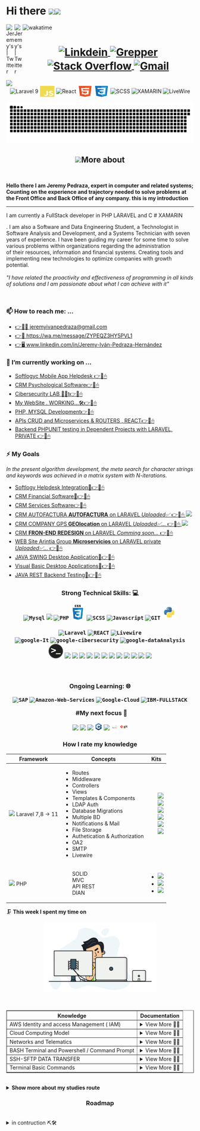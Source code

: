 
# Hi there <img src="https://media.giphy.com/media/hvRJCLFzcasrR4ia7z/giphy.gif" width="25"><img src="https://media.giphy.com/media/xUA7bawPmP2gglnzR6/giphy.gif" width="25">

  
<a href="https://discord.gg/tEFCyJt3">
  <img align="left" alt="Jeremy's | Twitter" width="22" src="https://www.svgrepo.com/show/452188/discord.svg" />

</a>
<a href="https://twitter.com/TechSystemT">
  <img align="left" alt="Jeremy's | Twitter" width="22" src="https://www.svgrepo.com/show/475689/twitter-color.svg" />
</a>



<img src="https://wakatime.com/badge/github/JpdzRamirez/JpdzRamirez.svg" alt="wakatime" />

<br />
 <!-- Social Network -->
<h1 align="center">

  
<a href="www.linkedin.com/in/jeremy-pedraza-72824720b/">
  <img align="center" 
       alt="Linkdein" 
       width="22px" 
       src="https://user-images.githubusercontent.com/55005374/103146171-312a4c00-470b-11eb-8839-992580bb8206.png" />
  </a>

  <a href="https://www.codegrepper.com/app/profile.php?id=404043">
  <img align="center" 
       alt="Grepper" 
       width="22px" 
       src="https://user-images.githubusercontent.com/55005374/103146498-0b537600-4710-11eb-949e-bff2c2ab7391.png" />
  </a>
  
<a href="https://es.stackoverflow.com/users/239041/jeremy-pedraza?tab=profile">
  <img align="center" 
       alt="Stack Overflow" 
       width="22px" 
       src="https://user-images.githubusercontent.com/55005374/103146236-e52bd700-470b-11eb-861e-e6f549b02b88.png" />
  </a>
  
<a href="mailto:jeremyivanpedraza@gmail.com?Subject=%20Servicios%20de%20Programación%20">
  <img align="center" 
       alt="Gmail" 
       width="22px" 
       src="https://user-images.githubusercontent.com/55005374/103146250-0d1b3a80-470c-11eb-8ead-a92232d45d6e.png" />
  </a>
</h1>
<div align="center" style="position: absolute;">
<img align="center" bgcolor="white" src="https://github.com/user-attachments/assets/e9a1b994-6a83-4f43-8a5e-0bac560ee17c" width="500">	
</div>

<div align="center"><br>
  <img align="center" alt="Laravel 9" height="30" width="40" src="https://github.com/JpdzRamirez/JpdzRamirez/assets/66846214/ba984d51-7f2c-450e-b0e6-6419b2ca3071">
  <img align="center" alt="Javascript" height="30" width="40" src="https://raw.githubusercontent.com/devicons/devicon/master/icons/javascript/javascript-plain.svg">
  <img align="center" alt="React" height="30" width="40" src="https://blogs.masterhacks.net/wp-content/uploads/2019/10/masterhacks_php_vulnerabilidad_fpm_nginx.png">
  <img align="center" alt="HTML" height="30" width="40" src="https://raw.githubusercontent.com/devicons/devicon/master/icons/html5/html5-original.svg">
  <img align="center" alt="CSS" height="30" width="40" src="https://raw.githubusercontent.com/devicons/devicon/master/icons/css3/css3-original.svg">
  <img align="center" alt="SCSS" height="30" width="40" src="https://github.com/JpdzRamirez/JpdzRamirez/assets/66846214/d918ce1a-1d08-45b7-83eb-855fb642f423">
  <img align="center" alt="XAMARIN" height="30" width="40" src="https://e7.pngegg.com/pngimages/304/124/png-clipart-xamarin-android-cross-platform-native-studio-blue-angle.png">
  <img align="center" alt="LiveWire" height="30" width="40" src="https://www.iocod.com/section/stack/Livewire.webp">
  
</div>

<!-- Background -->

<div align="center" class="author">
    <picture  class="Jeremy">
      <source srcset="/assets/manz.webp">

   <a href="https://github.com/JpdzRamirez/VCProject/tree/main/Resume-Content">
</a>
    </picture>
  
  
  
![snake gif](https://github.com/JpdzRamirez/JpdzRamirez/blob/output/github-contribution-grid-snake-dark.svg)

  
  <div align="center" class="more_about">
	  <h2><a href="https://github.com/JpdzRamirez/VCProject/tree/main/Resume-Content" style="text-decoration: none;"><img src="https://cdn.pixabay.com/animation/2024/01/10/01/47/01-47-16-330_512.gif" width="150"/>More about</a></h2>  
	  <br>
      <div align="left" class="itro">
      <p><strong>Hello there I am Jeremy Pedraza, expert in computer and related systems; Counting on the experience and trajectory needed to solve problems at the Front Office and Back Office of any company. this is my introduction</strong></p>
         </div>
  </div>
    </div>
  </div>



**** 

<p> I am currently a FullStack developer in PHP LARAVEL and C # XAMARIN </p>. 
I am also a Software and Data Engineering Student, a Technologist in Software Analysis and Development, and a Systems Technician with seven years of experience.
I have been guiding my career for some time to solve various problems within organizations regarding the administration <br> of their resources, information and financial systems. Creating tools and implementing new technologies to optimize companies with growth potential. <br>
<br>
<em>"I have related the proactivity and effectiveness of programming in all kinds of solutions and I am passionate about what I can achieve with it"</em> </p>
<br>

### 📫 How to reach me: ...
 <ul>
 <li><a href="mailto:jeremyivanpedraza@gmail.com?Subject=%20Servicios%20de%20Programación%20"> 
 👉📩📮 jeremyivanpedraza@gmail.com </a></li>
<li><a href="https://wa.me/message/ZYPEQZ3HY5PVL1"> 
 👉📲 https://wa.me/message/ZYPEQZ3HY5PVL1 </a></li>
  <li><a href="https://www.linkedin.com/public-profile/settings?trk=d_flagship3_profile_self_view_public_profile"> 
👉🖥 www.linkedin.com/in/Jeremy-Iván-Pedraza-Hernández </a></li> 
  </ul>  

 
 ### 🔭 I’m currently working on ... 
 <ul>
  <li><a href="https://github.com/JpdzRamirez/softlogy-mobile-APP/tree/main"> 
 Softlogyc Mobile App Helpdesk 👉📎🖱 </a></li>
  <li><a href="https://github.com/JpdzRamirez/JAdmin"> 
 CRM Psychological Software👉📎🖱 </a></li>
<li><a href="https://github.com/JpdzRamirez/Cibersecurity"> 
 Cibersecurity LAB 👩‍💻t👉📎🖱 </a></li>
  <li><a href="https://github.com/JpdzRamirez/hv-component-app"> 
 My WebSite . WORKING...🛠👉📎🖱 </a></li>
  <li><a href="https://github.com/JpdzRamirez/VCProject/tree/main/assets/PHP"> 
 PHP, MYSQL Development👉📎🖱 </a></li>
   <li><a href="https://github.com/JpdzRamirez/react-proyect-app"> 
 APIs CRUD and Microservices & ROUTERS , REACT👉📎🖱 </a></li>
   <li><a href="#"> 
 Backend PHPUNIT testing in Dependent Projects with LARAVEL, PRIVATE 👉📎🖱 </a></li>
  
</ul>  

###  ⚡ My Goals

<p> <em>In the present algorithm development, the meta search for character strings and keywords was achieved in a matrix system with N-iterations.</em> </p>
<ul>
<li><a href="https://github.com/JpdzRamirez/Softlogy-Helpdesk/tree/main"> 
 Softlogy Helpdesk Integration🧮👉📎🖱 </a></li>
<li><a href="https://github.com/JpdzRamirez/JADMIN-Financial"> 
 CRM Financial Software🧮👉📎🖱 </a></li>
<li><a href="https://github.com/JpdzRamirez/JADMIN-Services"> 
 CRM Services Software👉📎🖱 </a></li>
   <li><a href="https://github.com/JpdzRamirez/AutofacturaDian"> 
     CRM AUTOFACTURA <strong> AUTOFACTURA</strong> on LARAVEL <i> Uploaded✅</i> 👉📎🖱 </a> <img src="https://media0.giphy.com/media/v1.Y2lkPTc5MGI3NjExd2hhdzkxdXJsamczdzExZDI1bHdrcGY3ZXFzajBxNTQ1OGd1eXVwZCZlcD12MV9pbnRlcm5hbF9naWZfYnlfaWQmY3Q9Zw/LaVp0AyqR5bGsC5Cbm/giphy.webp" width="55"></li>
   <li><a href="https://github.com/JpdzRamirez/GeolocationService"> 
     CRM COMPANY GPS<strong> GEOlocation </strong> on LARAVEL <i> Uploaded✅...</i> 👉📎🖱 </a><img src="https://media0.giphy.com/media/v1.Y2lkPTc5MGI3NjExc2xkejBzbzdrc2w1dHN0NjkxcnhxMDV0MDFpcGI4YjNpMzFhN2Y3dSZlcD12MV9pbnRlcm5hbF9naWZfYnlfaWQmY3Q9Zw/CNHwfdaHPNYQPzAIoS/giphy.webp" width="55"></li>
   <li><a href="#"> 
     CRM  <strong> FRON-END REDESIGN </strong> on LARAVEL <i> Comming soon...</i> 👉📎🖱 </a></li>
   <li><a href="https://github.com/JpdzRamirez/Arintia-Servicios"> 
     WEB Site Arintia Group <strong> Microservicios </strong> on LARAVEL private <i> Uploaded✅...</i> 👉📎🖱 </a></li>
   <li><a href="https://github.com/JpdzRamirez/VCProject/tree/main/assets/JAVA/POO/Proyecto%20JpdzSoft"> 
       JAVA SWING Desktop Application🧮👉📎🖱 </a></li>
   <li><a href="https://github.com/JpdzRamirez/VCProject/tree/main/assets/VisualBasic"> 
       Visual Basic Desktop Applications🧮👉📎🖱 </a></li>
   <li><a href="https://github.com/JpdzRamirez/VCProject/tree/main/assets/JAVA/BackEnd%20ARQ%20Transactional%20JAVA"> 
       JAVA REST Backend Testing🧮👉📎🖱 </a></li>
</ul>  
<!-- Technical Skills -->
<p><H3 align="center"><strong>Strong Technical Skills: 💻 </strong></p>

     
  <code><img height="50" src="https://www.ciset.es/images/Glosario/mysql.png" alt="Mysql"></code>
  <code><img height="40" src="https://github.com/JpdzRamirez/JpdzRamirez/assets/66846214/9f6b87f1-3c18-4d91-8f35-faaba37d3d42"></code>
  <code><img height="40" src="https://blogs.masterhacks.net/wp-content/uploads/2019/10/masterhacks_php_vulnerabilidad_fpm_nginx.png" alt="PHP"></code>
<code><img height="40" src="https://raw.githubusercontent.com/github/explore/80688e429a7d4ef2fca1e82350fe8e3517d3494d/topics/css/css.png" alt="CSS"></code> 
  <code><img height="40" src="https://github.com/JpdzRamirez/JpdzRamirez/assets/66846214/d918ce1a-1d08-45b7-83eb-855fb642f423" alt="SCSS"></code>
  <code><img height="40" src="https://user-images.githubusercontent.com/55005374/103146298-d98ce000-470c-11eb-973d-3ff9e1b90561.png" alt="Javascript"></code>
  <code><img height="40" src="https://user-images.githubusercontent.com/66846214/135279399-d2269c00-eb0e-43a2-9055-0fbdc1c3ec84.png" alt="GIT"></code> 
  <code><img height="40" src="https://raw.githubusercontent.com/github/explore/80688e429a7d4ef2fca1e82350fe8e3517d3494d/topics/python/python.png" alt="Phyton"></code>  
  <br>
  <code><img height="40" src="https://user-images.githubusercontent.com/66846214/135279462-ea26d960-b2b7-42b6-90a2-0bb7fc5ae943.png" alt="Laravel"></code>
  <code><img height="40" src="https://github.com/JpdzRamirez/JpdzRamirez/assets/66846214/833a220a-73dc-4773-8f3b-6de30f47f8db" alt="REACT"></code>
  <code><img height="40" src="https://www.iocod.com/section/stack/Livewire.webp" alt="Livewire"></code>
  <br>
  <code><img height="40" src="https://github.com/JpdzRamirez/JpdzRamirez/assets/66846214/6044d958-6d78-4dc2-8856-2d920454cdf1" alt="google-It"></code>
  <code><img height="40" src="https://github.com/JpdzRamirez/JpdzRamirez/assets/66846214/0b261538-77ab-40e8-bc8c-3bb15eac587d" alt="google-cibersecurity"></code>
  <code><img height="40" src="https://github.com/JpdzRamirez/JpdzRamirez/assets/66846214/e772b107-ea7d-4588-8037-5bab5139b9b8" alt="google-dataAnalysis"></code>  
  <code><img height="40" src="https://raw.githubusercontent.com/github/explore/80688e429a7d4ef2fca1e82350fe8e3517d3494d/topics/terminal/terminal.png"></code>
  <code><img height="40" src="https://user-images.githubusercontent.com/55005374/103146218-b57ccf00-470b-11eb-8fcc-aa46cab9253f.png"></code>
  <code><img height="40" src="https://user-images.githubusercontent.com/55005374/100307358-3c068b00-2f6b-11eb-9f07-e262ad248471.png"></code>
  <code><img height="40" src="https://user-images.githubusercontent.com/55005374/95686171-87cac400-0bb9-11eb-9d49-390f3543a0a6.png"></code>
  <code><img height="40" src="https://user-images.githubusercontent.com/55005374/95686553-d4170380-0bbb-11eb-94f2-c528413c7bad.png"></code>
  <code><img height="40" src="https://user-images.githubusercontent.com/55005374/95686705-d9c11900-0bbc-11eb-87f5-a149b86cde5a.png"></code>
  <code><img height="40" src="https://user-images.githubusercontent.com/55005374/95686779-5fdd5f80-0bbd-11eb-9a0b-8eb90d565518.png"></code>
  <code><img height="40" src="https://user-images.githubusercontent.com/55005374/95687393-a2546b80-0bc0-11eb-8991-c0c72326f29c.png"></code>
  <code><img height="40" src="https://www.pinclipart.com/picdir/middle/519-5198543_vba-training-in-chennai-visual-basic-application-logo.png"></code>
  <code><img height="40" src="https://user-images.githubusercontent.com/55005374/95687670-51de0d80-0bc2-11eb-826b-83fb8c5ec221.png"></code>
  <code><img height="40" src="https://user-images.githubusercontent.com/55005374/100187906-b7eecd80-2eae-11eb-8074-b65db8dfaecb.png"></code>
  <code><img height="40" src="https://user-images.githubusercontent.com/55005374/95688226-c6ff1200-0bc5-11eb-82cc-33e35bcb0910.png"></code>
  <code><img height="40" src="https://user-images.githubusercontent.com/55005374/95688875-5dcdcd80-0bca-11eb-8915-b3cf9791ca3c.png"></code>  
  
&nbsp;  

  <!-- Skills to learn -->
<p><H3 align="center"><strong>Ongoing Learning: 🌐</strong></p>
<code><img height="40" src="https://upload.wikimedia.org/wikipedia/commons/thumb/5/59/SAP_2011_logo.svg/1200px-SAP_2011_logo.svg.png" alt="SAP"></code>
<code><img height="40" src="https://www.masip.es/wp-content/uploads/2020/08/aws-logo-1200x900.png" alt="Amazon-Web-Services"></code>
<code><img height="40" src="https://1000marcas.net/wp-content/uploads/2021/05/Logo-Google-Cloud.png" alt="Google-Cloud"></code>
<code><img height="40" src="https://images.credly.com/images/5a53000d-fed4-4877-b17d-d769a50eeb4e/image.png" alt="IBM-FULLSTACK"></code>
</p>
&nbsp;
#My next focus  🎯

<p align="center">
  
<code><img height="20" src="https://user-images.githubusercontent.com/66846214/113794412-15721100-9710-11eb-91d0-f67003522c2b.png"></code>
<code><img height="20" src="https://user-images.githubusercontent.com/66846214/113794124-764d1980-970f-11eb-962e-4a70a85744d2.png"></code>
<code><img height="20" src="https://user-images.githubusercontent.com/66846214/113794133-7cdb9100-970f-11eb-9b2e-18dbf8360360.png"></code>
<code><img height="20" src="https://raw.githubusercontent.com/github/explore/80688e429a7d4ef2fca1e82350fe8e3517d3494d/topics/cpp/cpp.png"></code>
<code><img height="20" src="https://user-images.githubusercontent.com/66846214/113794614-93361c80-9710-11eb-8373-e425e6df5b9c.png"></code>
<code><img height="20" src="https://raw.githubusercontent.com/github/explore/80688e429a7d4ef2fca1e82350fe8e3517d3494d/topics/mysql/mysql.png"></code>
<code><img height="20" src="https://raw.githubusercontent.com/github/explore/80688e429a7d4ef2fca1e82350fe8e3517d3494d/topics/git/git.png"></code>

</p>


<h3 align="center" >How I rate my knowledge </h3>
<table align="center">
      <thead>
        <tr>
          <th>Framework</th>
          <th>Concepts</th>
          <th>Kits</th>
        </tr>
      <thead>
      <tbody>
        <tr>
          <td>
		<img height="20" src="https://www.svgrepo.com/show/353985/laravel.svg">
		Laravel 7,8 -> 11
	  </td>
          <td>
		  <ul>
			  <li>Routes</li>
			  <li>Middleware</li>
			  <li>Controllers</li>
			  <li>Views</li>
			  <li>Templates & Components</li>
			  <li>LDAP Auth</li>
			  <li>Database Migrations</li>
			  <li>Multiple BD</li>
			  <li>Notifications & Mail</li>
			  <li>File Storage</li>
			  <li>Authetication & Authorization</li>
			  <li>OA2</li>
			  <li>SMTP</li>
			  <li>Livewire</li>
		  </ul>
	  </td>
          <td wrap="hard">
		  <ul style="list-style:none;">
			  <li><img height="20" src="https://www.svgrepo.com/show/374167/vite.svg"></li>
			  <li><img height="20" src="https://jetstream.laravel.com/logo-dark.svg"></li>
			  <li><img height="20" src="https://www.otwo.jp/blog/wp-content/uploads/2022/05/dompdf_main.png"></li>
			  <li><img height="20" src="https://madewithnetworkfra.fra1.digitaloceanspaces.com/spatie-space-production/13051/ziggy-2.jpg"></li>
			  <li><img height="20" src="https://i0.wp.com/www.latirus.com/blog/wp-content/uploads/2020/09/laravel-livewire.png?fit=2220%2C1125&ssl=1"></li>
			  <li><img height="20" src="https://codersfree.nyc3.cdn.digitaloceanspaces.com/posts/laravel-livewire-14-consejos-y-trucos.jpg"></li>
		  </ul> 
	  </td>
        </tr>
	<tr>
	<td>
		<img height="20" src="https://blogs.masterhacks.net/wp-content/uploads/2019/10/masterhacks_php_vulnerabilidad_fpm_nginx.png">
		PHP
	  </td>
	<td wrap="hard">
		  <ul style="list-style:none;">
			  <li>SOLID</li>
			  <li>MVC</li>
			  <li>API REST</li>
			  <li>DIAN</li>
		  </ul> 
	 </td>
	<td wrap="hard">
		  <ul>
			  <li><img height="20" src="https://www.comerline.es/wp-content/uploads/2022/04/1XOMTPWTpDLypkp079p9XXg-970x686.png"></li>
			  <li><img height="20" src="https://encrypted-tbn0.gstatic.com/images?q=tbn:ANd9GcQyUF_NabZxblxlAp2ZtVVV6qJvGCLWy8fzLw&s"></li>
			  <li><img height="20" src="https://media.licdn.com/dms/image/D4D12AQGymHTub6RIRw/article-cover_image-shrink_720_1280/0/1700972779305?e=2147483647&v=beta&t=eE32UCGTtZgdiOp51B40yYDhZx9-pzRtPfHN6QcMd8o"></li>
		  </ul>
	 </td>
	</tr>
      </tbody>
    <table/> 


🗜 **This week I spent my time on**
<div align="center">
<img src="https://raw.githubusercontent.com/tarunrajput/tarunrajput/main/profile.gif" width="300"/>	
</div>
<br>
<table border="1" cellspacing="0" cellpadding="5" align="center">
  <thead>
    <tr>
      <th>Knowledge</th>
      <th>Documentation</th>
    </tr>
  </thead>
  <tbody>
    <tr>
      <td>AWS Identity and access Management ( IAM)</td>
      <td>
        <details>
          <summary>View More 📘🤓</summary>
          <a href="https://www.canva.com/design/DAGZsGWRc8g/onNBbR7ZvB5XcgaUeoWjCA/edit?utm_content=DAGZsGWRc8g&utm_campaign=designshare&utm_medium=link2&utm_source=sharebutton">Documentation👉📎🖱</a><br>
          <img width="500px" src="https://github.com/user-attachments/assets/21361c96-c104-445b-a2c0-798ca7a9c87a" alt="IAM SECURITY">
        </details>
      </td>
    </tr>
    <tr>
      <td>Cloud Computing Model</td>
      <td>
        <details>
          <summary>View More 📘🤓</summary>
          <a href="https://www.canva.com/design/DAGXbTLEsWw/kVurjVnRicv68HGwTvkniQ/edit?utm_content=DAGXbTLEsWw&utm_campaign=designshare&utm_medium=link2&utm_source=sharebutton">Documentation👉📎🖱</a><br>
          <img width="500px" src="https://github.com/user-attachments/assets/49f31a01-2ea3-4551-b52c-2c4194a0f9a2" alt="Cloud Computing Model">
        </details>
      </td>
    </tr>
    <tr>
      <td>Networks and Telematics</td>
      <td>
        <details>
          <summary>View More 📘🤓</summary>
          <a href="https://docs.google.com/document/d/1qUMpVLYEFEovw3q4FTsbViOx2we3l4wju1JgX-Xl2zY/edit?usp=sharing">Documentation👉📎🖱</a><br>
          <img width="500px" src="https://github.com/user-attachments/assets/110e3009-a09d-42a7-b609-32860739180a" alt="Network Knowledge Image">
        </details>
      </td>
    </tr>
    <tr>
      <td>BASH Terminal and Powershell / Command Prompt</td>
      <td>
        <details>
          <summary>View More 📘🤓</summary>
          <a href="https://docs.google.com/document/d/1f8T8F7kpHmtwDHL926BlBoJAutvsFxO9uKsIFl6kJjg/edit?usp=sharing">Documentation👉📎🖱</a><br>
          <img width="500px" src="https://github.com/user-attachments/assets/2759cc35-f5b8-41d2-aea2-0824f25f08cc" alt="Terminal Knowledge Image">
        </details>
      </td>
    </tr>
    <tr>
      <td>SSH-SFTP DATA TRANSFER</td>
      <td>
        <details>
          <summary>View More 📘🤓</summary>
          <a href="https://docs.google.com/document/d/1q9RtwjpS_3lDSw2Lj5txtqoNu8L-T7LFc7xooaOZ6Hk/edit?usp=sharing">Documentation👉📎🖱</a><br>
          <img width="500px" src="https://github.com/user-attachments/assets/44324afa-6f6a-45ec-8ff0-ff9cff3c9f15" alt="Data Transfer Knowledge Image">
        </details>
      </td>
    </tr>
    <tr>
      <td>Terminal Basic Commands</td>
      <td>
        <details>
          <summary>View More 📘🤓</summary>
          <a href="https://docs.google.com/document/d/1mgIzF3TdoBrwLQcB2leYZ9DKsIdVgWRfCcX_GlT_VGU/edit?usp=sharing">Documentation👉📎🖱</a><br>
          <img width="500px" src="https://fastestvpn.com/blog/wp-content/uploads/2024/03/List-of-Command-Prompt-CMD-900.png" alt="Terminal Commands Knowledge Image">
        </details>
      </td>
    </tr>
  </tbody>
</table>
<br>

 <details>
  <summary><strong>Show more about my studies route</strong ><H3 align="center"><strong> Roadmap </strong></h3></summary>
  <p align="center">
  <img width="800"  src="https://roadmap.sh/roadmaps/backend.png" class="img__Img-arv17j-0 eVoZod">
  </p>
 </details>
<!--START_SECTION:waka-->
<br>
<details>
  <summary> in contruction ⛏🛠</summary>
<a href="https://github.com/JpdzRamirez/VCProject#readme">
<img align="center" src="https://camo.githubusercontent.com/37514554a55fb90f15eb296a6933fe3c82ee3b340e62a15ac78044b62362d42e/68747470733a2f2f6769746875622d726561646d652d73746174732e76657263656c2e6170702f6170693f757365726e616d653d616e7572616768617a72612673686f775f69636f6e733d7472756526686964653d636f6e74726962732c7072732663616368655f7365636f6e64733d3836343030267468656d653d6275656679" alt="JCS´s favorite languagues/>
</a>
</details>
<br>

### Thought philosophy

<h2 align="center">  Why programming?</h2>
<h3 align="center"><br> It's my sense of life, my choice , I choose, do you choose?</h3> 
<p align="center">
<a href="https://www.youtube.com/watch?v=H7weHFBoWwI">
  <img height="400" width="800px" src="https://user-images.githubusercontent.com/66846214/124176234-409ca000-da74-11eb-9f7f-89404e933abc.png" />
</a>
</p>


<h5 align="center"><br>https://youtu.be/ZNilbE-d15I <em> <br>“What I believe and Who i am </em> </h5>

  <h3 align="center"; color: #3f7320;"><span style="border-bottom: 4px solid #c82828;">Because programming is the very sun that guides me 🛣</h3>
  
  
  <h4 align="center"; color: #3f7320;"><span style="border-bottom: 4px solid #c82828;">"What illuminates me in my greatest despair and my greatest darkness " 🔥</h4>
  
<p align="center">
<img align="center" src="https://media.giphy.com/media/glIbu333nnz7G/giphy.gif" width="354" height="252" alt="Programming gives me hope and makes me trust myself" />
<br>Programming gives me hope and makes me trust myself
</p>


 <h3 align="center"; color: #3f7320;"><span style="border-bottom: 4px solid #c82828;">Programming with ❤</h3>

 <h4 align="center"; color: #3f7320;"><span style="border-bottom: 4px solid #c82828;">It is the Dogma that governs my life"</h4>

<p align="center">
<a href="https://www.youtube.com/watch?v=H7weHFBoWwI">
  <img width="500px" src="https://static2.cbrimages.com/wordpress/wp-content/uploads/2019/07/Isaac-Netero-from-Hunter-X-Hunter.jpg?q=50&fit=crop&w=740&h=370" />
</a>
</p>
  
  <h5 align="center"><br>https://www.youtube.com/watch?v=H7weHFBoWwI <em> <br>“What I believe and Who i am </em> </h5>

 
 


<h3 align="center"; color: #3f7320;"><span style="border-bottom: 4px solid #c82828;">“Writing my life and coding the future I want”🌱</h3>


* Every line of code that I write brings me closer to my happiness and it is really gratifying to know that I am progressing. 
* Every hour, every day that I spend programming is so short, I do not notice how long I have been looking at a screen, I only see that each time I learn something and  immediately discover endless possibilities, infinite knowledge, infinite hours of programming. It's a world to discover.

<p align="center"> <em>The future of excites, is full of possibilities and the text line awaits me to write the future I want</em></p>

Here are some ideas to get you started:


- 🌱 I’m currently learning ...
- 👯 I’m looking to collaborate on ...
- 🤔 I’m looking for help with ...
- 💬 Ask me about ...
- 📫 How to reach me: ...
- 😄 Pronouns: ...
- ⚡ Fun fact: ...
--

    
